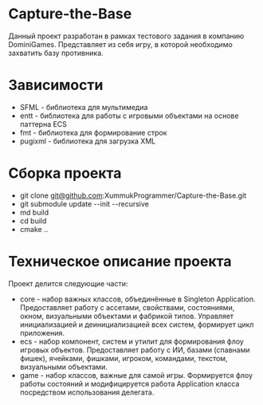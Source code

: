 # Capture-the-Base
Данный проект разработан в рамках тестового задания в компанию DominiGames.
Представляет из себя игру, в которой необходимо захватить базу противника.

# Зависимости
- SFML - библиотека для мультимедиа
- entt - библиотека для работы с игровыми объектами на основе паттерна ECS
- fmt - библиотека для формирование строк
- pugixml - библиотека для загрузка XML

# Сборка проекта
- git clone git@github.com:XummukProgrammer/Capture-the-Base.git
- git submodule update --init --recursive
- md build
- cd build
- cmake ..

# Техническое описание проекта
Проект делится следующие части:
- core - набор важных классов, объединённые в Singleton Application. Предоставляет работу с ассетами, свойствами, состояниями, окном, визуальными объектами и фабрикой типов. Управляет инициализацией и деинициализацией всех систем, формирует цикл приложения.
- ecs - набор компонент, систем и утилит для формирования флоу игровых объектов. Предоставляет работу с ИИ, базами (спавнами фишек), ячейками, фишками, игроком, командами, текстом, визуальными объектами.
- game - набор классов, важные для самой игры. Формируется флоу работы состояний и модифицируется работа Application класса посредством использования делегата.
